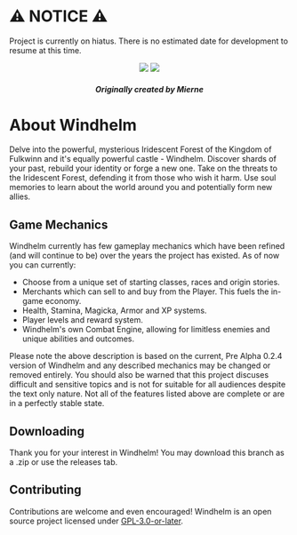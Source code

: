 # ⚠️ NOTICE ⚠️
Project is currently on hiatus. There is no estimated date for development to resume at this time.

<div align="center">
  
  ![](https://badgen.net/badge/icon/windows?icon=windows&label) ![](https://badgen.net/github/release/mierne/windhelm/)
  ##### Originally created by Mierne
</div>

# About Windhelm
Delve into the powerful, mysterious Iridescent Forest of the Kingdom of Fulkwinn and it's equally powerful castle - Windhelm.
Discover shards of your past, rebuild your identity or forge a new one. Take on the threats to the Iridescent Forest, defending it from those who wish it harm.
Use soul memories to learn about the world around you and potentially form new allies.

## Game Mechanics
Windhelm currently has few gameplay mechanics which have been refined (and will continue to be) over the years the project has existed.
As of now you can currently:
- Choose from a unique set of starting classes, races and origin stories.
- Merchants which can sell to and buy from the Player. This fuels the in-game economy.
- Health, Stamina, Magicka, Armor and XP systems.
- Player levels and reward system.
- Windhelm's own Combat Engine, allowing for limitless enemies and unique abilities and outcomes.

Please note the above description is based on the current, Pre Alpha 0.2.4 version of Windhelm and any described mechanics may be changed or removed entirely.
You should also be warned that this project discuses difficult and sensitive topics and is not for suitable for all audiences despite the text only nature.
Not all of the features listed above are complete or are in a perfectly stable state.

## Downloading
Thank you for your interest in Windhelm! You may download this branch as a .zip or use the releases tab.

## Contributing
Contributions are welcome and even encouraged! Windhelm is an open source project licensed under [GPL-3.0-or-later](https://www.gnu.org/licenses/gpl-3.0-standalone.html).
